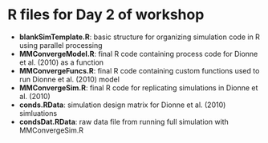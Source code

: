 # R files for Day 2 of workshop
- **blankSimTemplate.R**: basic structure for organizing simulation code in R using parallel processing
- **MMConvergeModel.R**: final R code containing process code for Dionne et al. (2010) as a function
- **MMConvergeFuncs.R**: final R code containing custom functions used to run Dionne et al. (2010) model
- **MMConvergeSim.R**: final R code for replicating simulations in Dionne et al. (2010)
- **conds.RData**: simulation design matrix for Dionne et al. (2010) simluations
- **condsDat.RData**: raw data file from running full simulation with MMConvergeSim.R
